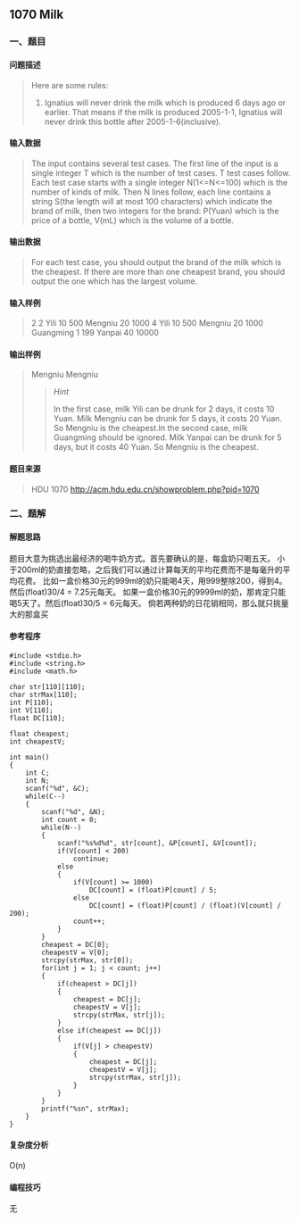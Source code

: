 ## 1070 Milk

### 一、题目

#### 问题描述

> Here are some rules:
>
> 1. Ignatius will never drink the milk which is produced 6 days ago or earlier. That means if the milk is produced 2005-1-1, Ignatius will never drink this bottle after 2005-1-6(inclusive).

#### 输入数据

> The input contains several test cases. The first line of the input is a single integer T which is the number of test cases. T test cases follow.
> Each test case starts with a single integer N(1<=N<=100) which is the number of kinds of milk. Then N lines follow, each line contains a string S(the length will at most 100 characters) which indicate the brand of milk, then two integers for the brand: P(Yuan) which is the price of a bottle, V(mL) which is the volume of a bottle.

#### 输出数据

> For each test case, you should output the brand of the milk which is the cheapest. If there are more than one cheapest brand, you should output the one which has the largest volume.

#### 输入样例

> 2 
> 2 
> Yili 10 500 
> Mengniu 20 1000 
> 4 
> Yili 10 500 
> Mengniu 20 1000 
> Guangming 1 199 
> Yanpai 40 10000

#### 输出样例

> Mengniu
> Mengniu
>
> > *Hint*
> >
> > In the first case, milk Yili can be drunk for 2 days, it costs 10 Yuan. Milk Mengniu can be drunk for 5 days, it costs 20 Yuan. So Mengniu is the cheapest.In the second case, milk Guangming should be ignored. Milk Yanpai can be drunk for 5 days, but it costs 40 Yuan. So Mengniu is the cheapest.

#### 题目来源

> HDU 1070 http://acm.hdu.edu.cn/showproblem.php?pid=1070

### 二、题解

#### 解题思路

题目大意为挑选出最经济的喝牛奶方式。首先要确认的是，每盒奶只喝五天。 小于200ml的奶直接忽略，之后我们可以通过计算每天的平均花费而不是每毫升的平均花费。 比如一盒价格30元的999ml的奶只能喝4天，用999整除200，得到4。然后(float)30/4 = 7.25元每天。 如果一盒价格30元的9999ml的奶，那肯定只能喝5天了。然后(float)30/5 = 6元每天。 倘若两种奶的日花销相同，那么就只挑量大的那盒买

#### 参考程序

```
#include <stdio.h>
#include <string.h>
#include <math.h>

char str[110][110];
char strMax[110];
int P[110];
int V[110];
float DC[110];

float cheapest;
int cheapestV;

int main()
{
	int C;
	int N;
	scanf("%d", &C);
	while(C--)
	{
		scanf("%d", &N);
		int count = 0;
		while(N--)
		{
			scanf("%s%d%d", str[count], &P[count], &V[count]);
			if(V[count] < 200)
				continue;
			else
			{	
				if(V[count] >= 1000)
					DC[count] = (float)P[count] / 5;
				else
					DC[count] = (float)P[count] / (float)(V[count] / 200);
				count++;
			}
		}
		cheapest = DC[0];
		cheapestV = V[0];
		strcpy(strMax, str[0]);
		for(int j = 1; j < count; j++)
		{
			if(cheapest > DC[j])
			{
				cheapest = DC[j];
				cheapestV = V[j];
				strcpy(strMax, str[j]);
			}
			else if(cheapest == DC[j])
			{
				if(V[j] > cheapestV)
				{
					cheapest = DC[j];
					cheapestV = V[j];
					strcpy(strMax, str[j]);
				}
			}
		}
		printf("%sn", strMax); 
	}
}

```

#### 复杂度分析

O(n)

#### 编程技巧

无